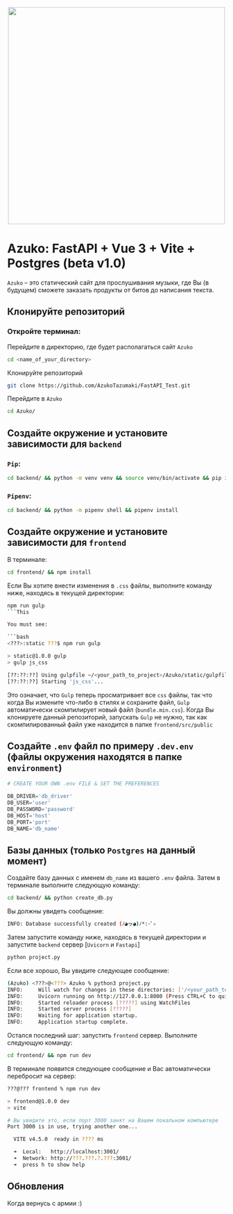 

<div id="header" align="center">
  <img src="https://media.giphy.com/media/v1.Y2lkPTc5MGI3NjExdDFxdjIwZDcwa3JpdDFmOGYxcHFwbmI0bnV3bXg0OXdmaWhiZHZ0bCZlcD12MV9pbnRlcm5hbF9naWZfYnlfaWQmY3Q9Zw/oV7m7OaPe86aJzZwRC/giphy.gif" width="500"/>
</div>

# Azuko: FastAPI + Vue 3 + Vite + Postgres (beta v1.0)

`Azuko` – это статический сайт для прослушивания музыки, где Вы (в будущем) сможете
заказать продукты от битов до написания текста.

## Клонируйте репозиторий

### Откройте терминал:

Перейдите в директорию, где будет располагаться сайт `Azuko`

```bash
cd <name_of_your_directory>
```

Клонируйте репозиторий

```bash
git clone https://github.com/AzukoTazumaki/FastAPI_Test.git
```

Перейдите в `Azuko`

```bash
cd Azuko/
```

## Создайте окружение и установите зависимости для `backend`

### `Pip`:

```bash
cd backend/ && python -m venv venv && source venv/bin/activate && pip install -r requirements.txt
```

### `Pipenv`:

```bash
cd backend/ && python -m pipenv shell && pipenv install
```

## Создайте окружение и установите зависимости для `frontend`

В терминале:

```bash
cd frontend/ && npm install
```

Если Вы хотите внести изменения в `.css` файлы, 
выполните команду ниже, находясь в текущей директории:

```bash
npm run gulp
```This 

You must see:

```bash
<???>:static ???$ npm run gulp

> static@1.0.0 gulp
> gulp js_css

[??:??:??] Using gulpfile ~/<your_path_to_project>/Azuko/static/gulpfile.js
[??:??:??] Starting 'js_css'...
```

Это означает, что `Gulp` теперь просматривает все `css` файлы, так что когда 
Вы измените что-либо в стилях и сохраните файл, `Gulp` автоматически скомпилирует 
новый файл (`bundle.min.css`). Когда Вы клонируете данный репозиторий, запускать `Gulp`
не нужно, так как скомпилированный файл уже находится в папке `frontend/src/public`

## Создайте `.env` файл по примеру `.dev.env` (файлы окружения находятся в папке `environment`)

```python
# CREATE YOUR OWN .env FILE & SET THE PREFERENCES

DB_DRIVER='db_driver'
DB_USER='user'
DB_PASSWORD='password'
DB_HOST='host'
DB_PORT='port'
DB_NAME='db_name'
```

## Базы данных (только `Postgres` на данный момент)

Создайте базу данных с именем `db_name` из вашего `.env` файла. 
Затем в терминале выполните следующую команду:

```bash
cd backend/ && python create_db.py
```

Вы должны увидеть сообщение:

```bash
INFO: Database successfully created (ﾉ◕ヮ◕)ﾉ*:･ﾟ✧
```

Затем запустите команду ниже, находясь в текущей директории и запустите 
`backend` сервер [`Uvicorn` и `Fastapi`]

```bash
python project.py
```

Если все хорошо, Вы увидите следующее сообщение:

```bash
(Azuko) <???>@<???> Azuko % python3 project.py 
INFO:     Will watch for changes in these directories: ['/<your_path_to_project>/Azuko']
INFO:     Uvicorn running on http://127.0.0.1:8000 (Press CTRL+C to quit)
INFO:     Started reloader process [?????] using WatchFiles
INFO:     Started server process [?????]
INFO:     Waiting for application startup.
INFO:     Application startup complete.
```

Остался последний шаг: запустить `frontend` сервер. Выполните следующую команду:

```bash
cd frontend/ && npm run dev
```

В терминале появится следующее сообщение и Вас автоматически перебросит на сервер:

```bash
???@??? frontend % npm run dev

> frontend@1.0.0 dev
> vite

# Вы увидите это, если порт 3000 занят на Вашем локальном компьютере
Port 3000 is in use, trying another one...

  VITE v4.5.0  ready in ???? ms

  ➜  Local:   http://localhost:3001/
  ➜  Network: http://???.???.?.???:3001/
  ➜  press h to show help

```

## Обновления
Когда вернусь с армии :)
